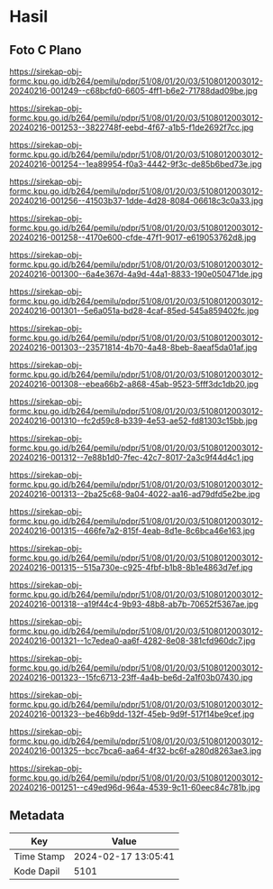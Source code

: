 # Hasil

## Foto C Plano

https://sirekap-obj-formc.kpu.go.id/b264/pemilu/pdpr/51/08/01/20/03/5108012003012-20240216-001249--c68bcfd0-6605-4ff1-b6e2-71788dad09be.jpg

https://sirekap-obj-formc.kpu.go.id/b264/pemilu/pdpr/51/08/01/20/03/5108012003012-20240216-001253--3822748f-eebd-4f67-a1b5-f1de2692f7cc.jpg

https://sirekap-obj-formc.kpu.go.id/b264/pemilu/pdpr/51/08/01/20/03/5108012003012-20240216-001254--1ea89954-f0a3-4442-9f3c-de85b6bed73e.jpg

https://sirekap-obj-formc.kpu.go.id/b264/pemilu/pdpr/51/08/01/20/03/5108012003012-20240216-001256--41503b37-1dde-4d28-8084-06618c3c0a33.jpg

https://sirekap-obj-formc.kpu.go.id/b264/pemilu/pdpr/51/08/01/20/03/5108012003012-20240216-001258--4170e600-cfde-47f1-9017-e619053762d8.jpg

https://sirekap-obj-formc.kpu.go.id/b264/pemilu/pdpr/51/08/01/20/03/5108012003012-20240216-001300--6a4e367d-4a9d-44a1-8833-190e050471de.jpg

https://sirekap-obj-formc.kpu.go.id/b264/pemilu/pdpr/51/08/01/20/03/5108012003012-20240216-001301--5e6a051a-bd28-4caf-85ed-545a859402fc.jpg

https://sirekap-obj-formc.kpu.go.id/b264/pemilu/pdpr/51/08/01/20/03/5108012003012-20240216-001303--23571814-4b70-4a48-8beb-8aeaf5da01af.jpg

https://sirekap-obj-formc.kpu.go.id/b264/pemilu/pdpr/51/08/01/20/03/5108012003012-20240216-001308--ebea66b2-a868-45ab-9523-5fff3dc1db20.jpg

https://sirekap-obj-formc.kpu.go.id/b264/pemilu/pdpr/51/08/01/20/03/5108012003012-20240216-001310--fc2d59c8-b339-4e53-ae52-fd81303c15bb.jpg

https://sirekap-obj-formc.kpu.go.id/b264/pemilu/pdpr/51/08/01/20/03/5108012003012-20240216-001312--7e88b1d0-7fec-42c7-8017-2a3c9f44d4c1.jpg

https://sirekap-obj-formc.kpu.go.id/b264/pemilu/pdpr/51/08/01/20/03/5108012003012-20240216-001313--2ba25c68-9a04-4022-aa16-ad79dfd5e2be.jpg

https://sirekap-obj-formc.kpu.go.id/b264/pemilu/pdpr/51/08/01/20/03/5108012003012-20240216-001315--466fe7a2-815f-4eab-8d1e-8c6bca46e163.jpg

https://sirekap-obj-formc.kpu.go.id/b264/pemilu/pdpr/51/08/01/20/03/5108012003012-20240216-001315--515a730e-c925-4fbf-b1b8-8b1e4863d7ef.jpg

https://sirekap-obj-formc.kpu.go.id/b264/pemilu/pdpr/51/08/01/20/03/5108012003012-20240216-001318--a19f44c4-9b93-48b8-ab7b-70652f5367ae.jpg

https://sirekap-obj-formc.kpu.go.id/b264/pemilu/pdpr/51/08/01/20/03/5108012003012-20240216-001321--1c7edea0-aa6f-4282-8e08-381cfd960dc7.jpg

https://sirekap-obj-formc.kpu.go.id/b264/pemilu/pdpr/51/08/01/20/03/5108012003012-20240216-001323--15fc6713-23ff-4a4b-be6d-2a1f03b07430.jpg

https://sirekap-obj-formc.kpu.go.id/b264/pemilu/pdpr/51/08/01/20/03/5108012003012-20240216-001323--be46b9dd-132f-45eb-9d9f-517f14be9cef.jpg

https://sirekap-obj-formc.kpu.go.id/b264/pemilu/pdpr/51/08/01/20/03/5108012003012-20240216-001325--bcc7bca6-aa64-4f32-bc6f-a280d8263ae3.jpg

https://sirekap-obj-formc.kpu.go.id/b264/pemilu/pdpr/51/08/01/20/03/5108012003012-20240216-001251--c49ed96d-964a-4539-9c11-60eec84c781b.jpg


## Metadata

| Key        | Value               |
| ---------- | ------------------- |
| Time Stamp | 2024-02-17 13:05:41 |
| Kode Dapil | 5101                |



